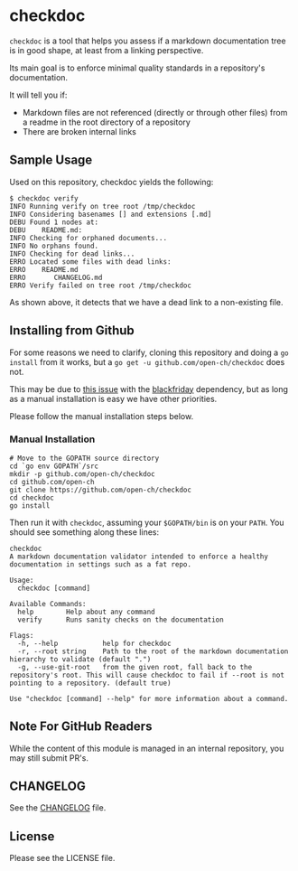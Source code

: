 # checkdoc

`checkdoc` is a tool that helps you assess if a markdown documentation tree is in good shape, at least from a linking perspective.

Its main goal is to enforce minimal quality standards in a repository's documentation.

It will tell you if:

  - Markdown files are not referenced (directly or through other files) from a readme in the root directory
    of a repository
  - There are broken internal links

## Sample Usage

Used on this repository, checkdoc yields the following:
```
$ checkdoc verify
INFO Running verify on tree root /tmp/checkdoc
INFO Considering basenames [] and extensions [.md]
DEBU Found 1 nodes at:
DEBU    README.md:
INFO Checking for orphaned documents...
INFO No orphans found.
INFO Checking for dead links...
ERRO Located some files with dead links:
ERRO    README.md
ERRO       CHANGELOG.md
ERRO Verify failed on tree root /tmp/checkdoc
```

As shown above, it detects that we have a dead link to a non-existing file.

## Installing from Github

For some reasons we need to clarify, cloning this repository and doing a `go install` from it works,
but a `go get -u github.com/open-ch/checkdoc` does not.

This may be due to [this issue](https://github.com/russross/blackfriday/issues/500) with the [blackfriday](https://github.com/russross/blackfriday) dependency,
but as long as a manual installation is easy we have other priorities.

Please follow the manual installation steps below.

### Manual Installation

```
# Move to the GOPATH source directory
cd `go env GOPATH`/src
mkdir -p github.com/open-ch/checkdoc
cd github.com/open-ch
git clone https://github.com/open-ch/checkdoc
cd checkdoc
go install
```

Then run it with `checkdoc`, assuming your `$GOPATH/bin` is on your `PATH`. You should see something along these lines:
```
checkdoc
A markdown documentation validator intended to enforce a healthy documentation in settings such as a fat repo.

Usage:
  checkdoc [command]

Available Commands:
  help        Help about any command
  verify      Runs sanity checks on the documentation

Flags:
  -h, --help           help for checkdoc
  -r, --root string    Path to the root of the markdown documentation hierarchy to validate (default ".")
  -g, --use-git-root   from the given root, fall back to the repository's root. This will cause checkdoc to fail if --root is not pointing to a repository. (default true)

Use "checkdoc [command] --help" for more information about a command.
```

## Note For GitHub Readers

While the content of this module is managed in an internal repository,
you may still submit PR's.

## CHANGELOG

See the [CHANGELOG](CHANGELOG.md) file.

## License

Please see the LICENSE file.
